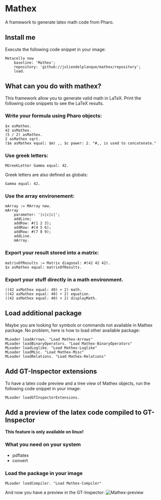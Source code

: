 # Mathex
A framework to generate latex math code from Pharo.

## Install me
Execute the following code snippet in your image:

~~~
Metacello new
    baseline: 'Mathex';
    repository: 'github://juliendelplanque/mathex/repository';
    load.
~~~

## What can you do with mathex?
This framework allow you to generate valid math in LaTeX.
Print the following code snippets to see the LaTeX results.

### Write your formula using Pharo objects:
~~~
$x asMathex.
42 asMathex.
(5 / 2) asMathex.
2 asMathex sqrt.
($e asMathex equal: $m) ,, $c power: 2. "#,, is used to concatenate."
~~~

### Use greek letters:
~~~
MGreekLetter Gamma equal: 42.
~~~
Greek letters are also defined as globals:

~~~
Gamma equal: 42.
~~~

### Use the array environement:
~~~
mArray := MArray new.
mArray
    parameter: '|c|c|c|';
    addLine;
    addRow: #(1 2 3);
    addRow: #(4 5 6);
    addRow: #(7 8 9);
    addLine.
    mArray.
~~~

### Export your result stored into a matrix:
~~~
matrixOfResults := Matrix diagonal: #(42 42 42).
$x asMathex equal: matrixOfResults.
~~~

### Export your stuff directly in a math environment.
~~~
((42 asMathex equal: 40) + 2) math.
((42 asMathex equal: 40) + 2) equation.
((42 asMathex equal: 40) + 2) displayMath.
~~~

## Load additional package
Maybe you are looking for symbols or commands not available in Mathex package.
No problem, here is how to load other available package:

~~~
MLoader loadArrows. "Load Mathex-Arrows"
MLoader loadBinaryOperators. "Load Mathex-BinaryOperators"
MLoader loadLoglike. "Load Mathex-Loglike"
MLoader loadMisc. "Load Mathex-Misc"
MLoader loadRelations. "Load Mathex-Relations"
~~~

## Add GT-Inspector extensions
To have a latex code preview and a tree view of Mathex objects,
run the following code snippet in your image:

~~~
MLoader loadGTInspectorExtensions.
~~~

## Add a preview of the latex code compiled to GT-Inspector
**This feature is only available on linux!**

### What you need on your system
- pdflatex
- convert

### Load the package in your image
~~~
MLoader loadCompiler. "Load Mathex-Compiler"
~~~

And now you have a preview in the GT-Inspector:
![Mathex-preview](http://img11.hostingpics.net/pics/790899Mathex.png)
